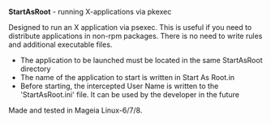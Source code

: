 **StartAsRoot** - running X-applications via pkexec

Designed to run an X application via psexec. This is useful if you need to distribute applications in non-rpm packages. There is no need to write rules and additional executable files.

- The application to be launched must be located in the same StartAsRoot directory
- The name of the application to start is written in Start As Root.in
- Before starting, the intercepted User Name is written to the 'StartAsRoot.ini' file. It can be used by the developer in the future

Made and tested in Mageia Linux-6/7/8.
